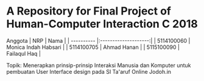 # A Repository for Final Project of Human-Computer Interaction C 2018

Anggota
| NRP        | Nama                 |
| ---------- |:--------------------:|
| 5114100060 | Monica Indah Habsari |
| 5114100705 | Ahmad Hanan          |
| 5115100090 | Failaqul Haq         |

Topik: Menerapkan prinsip-prinsip Interaksi Manusia dan Komputer untuk pembuatan User Interface design pada SI Ta'aruf Online Jodoh.in
